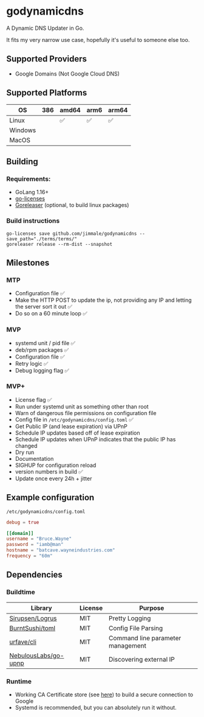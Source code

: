 # godynamicdns
A Dynamic DNS Updater in Go.

It fits my very narrow use case, hopefully it's useful to someone else too.

## Supported Providers
- Google Domains (Not Google Cloud DNS)

## Supported Platforms

| OS      | 386 | amd64 | arm6 | arm64 |
| ---     | --- | ----  | ---  | ----  |
| Linux   |     | ✅     | ✅    | ✅     |
| Windows |     |       |      |       |
| MacOS   |     |       |      |       |


## Building
### Requirements:
- GoLang 1.16+
- [go-licenses](https://github.com/google/go-licenses)
- [Goreleaser](https://goreleaser.com/) (optional, to build linux packages)

### Build instructions
```
go-licenses save github.com/jimmale/godynamicdns --save_path="./terms/terms/"
goreleaser release --rm-dist --snapshot
```


## Milestones
### MTP
- Configuration file ✅
- Make the HTTP POST to update the ip, not providing any IP and letting the server sort it out ✅
- Do so on a 60 minute loop ✅

### MVP
- systemd unit / pid file ✅
- deb/rpm packages ✅
- Configuration file ✅
- Retry logic ✅
- Debug logging flag ✅

### MVP+
- License flag ✅
- Run under systemd unit as something other than root
- Warn of dangerous file permissions on configuration file
- Config file in `/etc/godynamicdns/config.toml` ✅
- Get Public IP (and lease expiration) via UPnP
- Schedule IP updates based off of lease expiration
- Schedule IP updates when UPnP indicates that the public IP has changed
- Dry run
- Documentation
- SIGHUP for configuration reload
- version numbers in build ✅
- Update once every 24h + jitter

## Example configuration

`/etc/godynamicdns/config.toml`
```toml
debug = true

[[domain]]
username = "Bruce.Wayne"
password = "iamb@man"
hostname = "batcave.wayneindustries.com"
frequency = "60m"
```

## Dependencies
### Buildtime
| Library                                                         | License | Purpose                           |
| -------                                                         | ------- | -------                           |
| [Sirupsen/Logrus](https://github.com/Sirupsen/logrus)           | MIT     | Pretty Logging                    |
| [BurntSushi/toml](https://github.com/BurntSushi/toml)           | MIT     | Config File Parsing               |
| [urfave/cli](https://github.com/urfave/cli)                     | MIT     | Command line parameter management |
| [NebulousLabs/go-upnp](https://gitlab.com/NebulousLabs/go-upnp) | MIT     | Discovering external IP           |

### Runtime
- Working CA Certificate store (see [here](https://stackoverflow.com/a/40051432)) to build a secure connection to Google
- Systemd is recommended, but you can absolutely run it without.